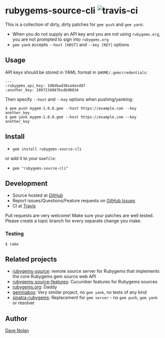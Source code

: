rubygems-source-cli ![travis-ci](https://secure.travis-ci.org/textgoeshere/rubygems-source-cli.png)
===================

This is a collection of dirty, dirty patches for `gem push` and `gem
yank`:

* When you do not supply an API key and you are not using
  `rubygems.org`, you are not prompted to sign into `rubygems.org`
* `gem yank` accepts `--host [HOST]` and `--key [KEY]` options

Usage
-----

API keys should be stored in YAML format in `$HOME/.gem/credentials`:

    ---
    :rubygems_api_key: 198dbad38sadasd87
    :another_key: 2897234987bsdb90834

Then specify `--host` and `--key` options when pushing/yanking:

    $ gem push mygem-1.0.0.gem --host https://example.com --key another_key
    $ gem yank mygem-1.0.0.gem --host https://example.com --key another_key

Install
-------

* `gem install rubygems-source-cli`

or add it to your `Gemfile`:

* `gem "rubygems-source-cli"`

Development
-----------

* Source hosted at [GitHub](https://github.com/kapoq/rubygems-source-cli)
* Report issues/Questions/Feature requests on [GitHub Issues](https://github.com/kapoq/rubygems-source-cli)
* CI at [Travis](http://travis-ci.org/#!/textgoeshere/rubygems-source-cli)

Pull requests are very welcome! Make sure your patches are well tested. Please create a topic branch for every separate change
you make.

### Testing ###

    $ rake

Related projects
----------------

* [rubygems-source](https://github.com/kapoq/rubygems-source): 
  remote source server for Rubygems that implements the core Rubygems gem source web API
* [rubygems-source-features](https://github.com/kapoq/rubygems-source-features):
  Cucumber features for Rubygems sources
* [rubygems.org](https://github.com/rubygems/rubygems.org): 
  Daddy
* [geminabox](https://github.com/cwninja/geminabox): 
  Very similar project, no `gem yank`, no tests of any kind
* [sinatra-rubygems](https://github.com/jnewland/sinatra-rubygems): 
  Replacement for `gem server` - no `gem push`, `gem yank` or resolver

Author
------

[Dave Nolan](https://github.com/textgoeshere)
